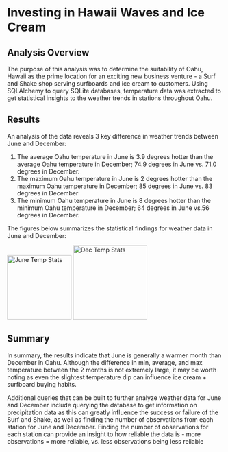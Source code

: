 # Investing in Hawaii Waves and Ice Cream

## Analysis Overview
The purpose of this analysis was to determine the suitability of Oahu, Hawaii as the prime location for an exciting new business venture - a Surf and Shake shop serving surfboards and ice cream to customers. Using SQLAlchemy to query SQLite databases, temperature data was extracted to get statistical insights to the weather trends in stations throughout Oahu.

## Results
An analysis of the data reveals 3 key difference in weather trends between June and December:

1. The average Oahu temperature in June is 3.9 degrees hotter than the average Oahu temperature in December; 74.9 degrees in June vs. 71.0 degrees in December.
2. The maximum Oahu temperature in June is 2 degrees hotter than the maximum Oahu temperature in December; 85 degrees in June vs. 83 degrees in December
3. The minimum Oahu temperature in June is 8 degrees hotter than the minimum Oahu temperature in December; 64 degrees in June vs.56 degrees in December.

The figures below summarizes the statistical findings for weather data in June and December:

<img width="150" alt="June Temp Stats" src="https://user-images.githubusercontent.com/96188669/197411861-570f4204-0176-4ffe-9918-a3f53064d941.png">
<img width="173" alt="Dec Temp Stats" src="https://user-images.githubusercontent.com/96188669/197411869-48f5a152-8776-4f05-9100-282974125a49.png">


## Summary
In summary, the results indicate that June is generally a warmer month than December in Oahu. Although the difference in min, average, and max temperature between the 2 months is not extremely large, it may be worth noting as even the slightest temperature dip can influence ice cream + surfboard buying habits.

Additional queries that can be built to further analyze weather data for June and December include querying the database to get information on precipitation data as this can greatly influence the success or failure of the Surf and Shake, as well as finding the number of observations from each station for June and December. Finding the number of observations for each station can provide an insight to how reliable the data is - more observations = more reliable, vs. less observations being less reliable

